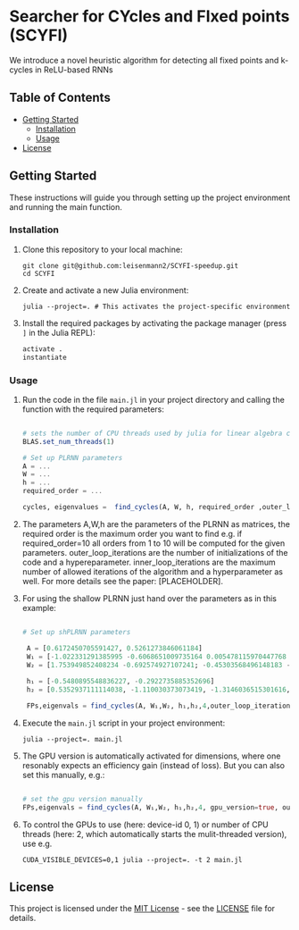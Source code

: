 
# Searcher for CYcles and FIxed points (SCYFI)
We introduce a novel heuristic algorithm for detecting all fixed points and k-cycles in ReLU-based RNNs

## Table of Contents

- [Getting Started](#getting-started)
  - [Installation](#installation)
  - [Usage](#usage)
- [License](#license)

## Getting Started

These instructions will guide you through setting up the project environment and running the main function.

### Installation

1. Clone this repository to your local machine:

   ```shell
   git clone git@github.com:leisenmann2/SCYFI-speedup.git
   cd SCYFI
   ```

2. Create and activate a new Julia environment:

   ```shell
   julia --project=. # This activates the project-specific environment
   ```

3. Install the required packages by activating the package manager (press `]` in the Julia REPL):

   ```julia
   activate .
   instantiate
   ```

### Usage

1. Run the code in the file `main.jl` in your project directory and calling the function with the required parameters:

   ```julia

   # sets the number of CPU threads used by julia for linear algebra calculations
   BLAS.set_num_threads(1)

   # Set up PLRNN parameters
   A = ...
   W = ...
   h = ...
   required_order = ...

   cycles, eigenvalues =  find_cycles(A, W, h, required_order ,outer_loop_iterations=100,inner_loop_iterations=500)

   ```
2. The parameters A,W,h are the parameters of the PLRNN as matrices, the required order is the maximum order you want to find e.g. if required_order=10 all orders from 1 to 10 will be computed for the given parameters. outer_loop_iterations are the number of initializations of the code and a hypereparameter. inner_loop_iterations are the maximum number of allowed iterations of the algorithm and a hyperparameter as well. For more details see the paper: [PLACEHOLDER].

3. For using the shallow PLRNN just hand over the parameters as in this example:

   ```julia

   # Set up shPLRNN parameters

    A = [0.6172450705591427, 0.5261273846061184]
    W₁ = [-1.022331291385995 -0.6068651009735164 0.005478115970447768 -0.6765758765817282 0.17667276783032312 -0.37241595029711383 -0.2799681077442852 1.6336122869854053 0.7388068389577566 0.43655916960874785; -0.23031703096807454 -0.155167269588236 1.1743020054655264 1.4693401983283279 -1.141192841208352 0.11938698490497139 0.6192500266755361 0.03950302999313116 -0.9179498107708933 -0.1216362805456489]
    W₂ = [1.753949852408234 -0.692574927107241; -0.45303568496148183 -0.5365936668032565; 0.07984706960954363 -0.48651643130319855; -1.0455124065967838 -0.22986736948781128; 0.048362883726876985 0.8959123953895494; -1.0545422354241465 0.5685368747406444; -0.43826625604171476 -2.1955495493951815; -0.8981129185384389 -0.6454540072455006; 0.6162103523913983 -0.8644618121879155; -1.2236281701654421 -2.059927291272103]
  
    h₁ = [-0.5480895548836227, -0.2922735885352696]
    h₂ = [0.5352937111114038, -1.110030373073419, -1.3146036515301616, 0.2748467715335772, -1.4155203620983157, 0.7891282169615852, -0.13084812694281087, -0.40652418385647066, -0.9383323642698853, -0.9983356016811977]

    FPs,eigenvals = find_cycles(A, W₁,W₂, h₁,h₂,4,outer_loop_iterations=10,inner_loop_iterations=60)

   ```


3. Execute the `main.jl` script in your project environment:

   ```shell
   julia --project=. main.jl
   ```


4. The GPU version is automatically activated for dimensions, where one resonably expects an efficiency gain (instead of loss). But you can also set this manually, e.g.:

   ```julia

   # set the gpu version manually
   FPs,eigenvals = find_cycles(A, W₁,W₂, h₁,h₂,4, gpu_version=true, outer_loop_iterations=10,inner_loop_iterations=60)

   ```


5. To control the GPUs to use (here: device-id 0, 1) or number of CPU threads (here: 2, which automatically starts the mulit-threaded version), use e.g.

   ```shell
   CUDA_VISIBLE_DEVICES=0,1 julia --project=. -t 2 main.jl
   ```


## License

This project is licensed under the [MIT License](LICENSE) - see the [LICENSE](LICENSE) file for details.

